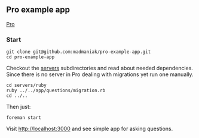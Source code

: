 ## Pro example app

[Pro](http://madmaniak.github.io/pro)

### Start

```
git clone git@github.com:madmaniak/pro-example-app.git
cd pro-example-app
```

Checkout the [servers](https://github.com/madmaniak/pro-example-app/tree/master/servers) subdirectories
and read about needed dependencies. Since there is no server in Pro dealing with migrations yet run one manually.

```
cd servers/ruby
ruby ../../app/questions/migration.rb
cd ../..
```

Then just:

```
foreman start
```

Visit [http://localhost:3000](http://localhost:3000) and see simple app for asking questions.
